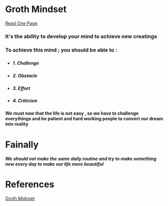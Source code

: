 #      Groth Mindset
[Read One Page](read01)
### It's the ability to develop your mind to achieve new creatings 
### To achieve this mind ; you should be able to :
###                     
- ***1. Challenge***
###                 
-  ***2. Obstacle***
###                 
- ***3. Effort***
###                 
- ***4. Criticism***
###
#### We must now that the life is not easy , so we have to challenge everythings and be patient and hard working people to convert our dream into reality 

#      Fainally
##### We should not make the same daily routine and try to make something new every day to make our life more beautiful


#      References
[Groth Midnset](https://www.atlassian.com/blog/inside-atlassian/growth-mindset)
